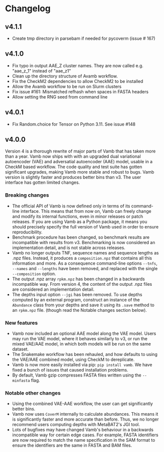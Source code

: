 # Changelog

## v4.1.1
* Create tmp directory in parsebam if needed for pycoverm (issue # 167)

## v4.1.0
* Fix typo in output AAE_Z cluster names. They are now called e.g. "aae_z_1"
  instead of "aae_z1"
* Clean up the directory structure of Avamb workflow.
* Fix the CheckM2 dependencies to allow CheckM2 to be installed
* Allow the Avamb workflow to be run on Slurm clusters
* Fix issue #161: Mismatched refhash when spaces in FASTA headers
* Allow setting the RNG seed from command line

## v4.0.1
* Fix Random.choice for Tensor on Python 3.11. See issue #148

## v4.0.0
Version 4 is a thorough rewrite of major parts of Vamb that has taken more than a year.
Vamb now ships with with an upgraded dual variational autoencoder (VAE) and
adversatial autoencoder (AAE) model, usable in a CheckM based workflow.
The code quality and test suite has gotten significant upgrades, making Vamb
more stable and robust to bugs.
Vamb version is slightly faster and produces better bins than v3.
The user interface has gotten limited changes.

### Breaking changes
* The official API of Vamb is now defined only in terms of its command-line
  interface. This means that from now on, Vamb can freely change and modify its
  internal functions, even in minor releases or patch releases.
  If you are using Vamb as a Python package, it means you should precisely
  specify the full version of Vamb used in order to ensure reproducibility.
* Benchmark procedure has been changed, so benchmark results are incompatible
  with results from v3. Benchmarking is now considered an implementation detail,
  and is not stable across releases.
* Vamb no longer outputs TNF, sequence names and sequence lengths as .npz files.
  Instead, it produces a `composition.npz` that contains all this information
  and more.
  As a consequence command-line options `--tnfs`, `--names` and `--lengths`
  have been removed, and replaced with the single `--composition` option.
* The output .npz array `rpkm.npz` has been changed in a backwards incompatible
  way. From version 4, the content of the output .npz files are considered an
  implementation detail.
* The depths input option `--jgi` has been removed. To use depths computed by
  an external program, construct an instance of the `Abundance` class from your
  depths and save it using its `.save` method to an `rpkm.npz` file.
  (though read the Notable changes section below).
  
### New features
* Vamb now included an optional AAE model along the VAE model.
  Users may run the VAE model, where it behaves similarly to v3, or run the mixed
  VAE/AAE model, in which both models will be run on the same dataset.
* The Snakemake workflow has been rehauled, and how defaults to using
  the VAE/AAE combined model, using CheckM to dereplicate.
* Vamb is now more easily installed via pip: `pip install vamb`. We have fixed
  a bunch of issues that caused installation problems.
* By default, Vamb gzip compresses FASTA files written using the `--minfasta`
  flag.

### Notable other changes
* Using the combined VAE-AAE workflow, the user can get significantly better bins.
* Vamb now uses `CoverM` internally to calculate abundances. This means it is
  significantly faster and more accurate than before.
  Thus, we no longer recommend users computing depths with MetaBAT2's JGI tool.
* Lots of bugfixes may have changed Vamb's behaviour in a backwards incompatible
  way for certain edge cases. For example, FASTA identifiers are now required to
  match the name specification in the SAM format to ensure the identifiers are
  the same in FASTA and BAM files.
